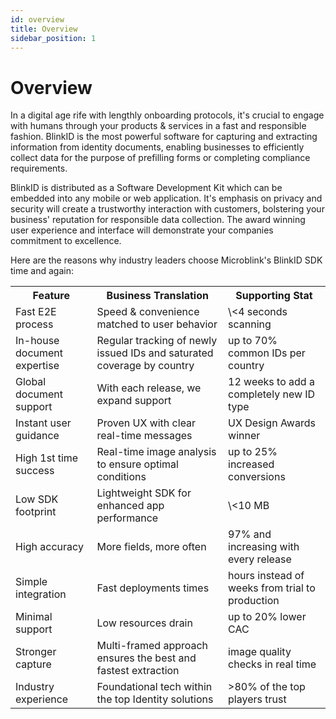 ```yaml
---
id: overview
title: Overview
sidebar_position: 1
---
```


# Overview

In a digital age rife with lengthly onboarding protocols, it's crucial to engage with humans through your products & services in a fast and responsible fashion. BlinkID is the most powerful software for capturing and extracting information from identity documents, enabling businesses to efficiently collect data for the purpose of prefilling forms or completing compliance requirements.

BlinkID is distributed as a Software Development Kit which can be embedded into any mobile or web application. It's emphasis on privacy and security will create a trustworthy interaction with customers, bolstering your business' reputation for responsible data collection. The award winning user experience and interface will demonstrate your companies commitment to excellence.

Here are the reasons why industry leaders choose Microblink's BlinkID SDK time and again:

<table>
  <tr>
    <th style={{textAlign: "center"}}>Feature</th>
    <th style={{textAlign: "center"}}>Business Translation</th>
    <th style={{textAlign: "center"}}>Supporting Stat</th>
  </tr>
  <tr>
    <td>Fast E2E process</td>
    <td style={{textAlign: "center"}}>Speed & convenience matched to user behavior</td>
    <td>\<4 seconds scanning</td>
  </tr>
  <tr>
    <td>In-house document expertise</td>
    <td style={{textAlign: "center"}}>Regular tracking of newly issued IDs and saturated coverage by country</td>
    <td>up to 70% common IDs per country</td>
  </tr>
  <tr>
    <td>Global document support</td>
    <td style={{textAlign: "center"}}>With each release, we expand support</td>
    <td>12 weeks to add a completely new ID type</td>
  </tr>
  <tr>
    <td>Instant user guidance</td>
    <td style={{textAlign: "center"}}>Proven UX with clear real-time messages</td>
    <td>UX Design Awards winner</td>
  </tr>
  <tr>
    <td>High 1st time success</td>
    <td style={{textAlign: "center"}}>Real-time image analysis to ensure optimal conditions</td>
    <td>up to 25% increased conversions</td>
  </tr>
  <tr>
    <td>Low SDK footprint</td>
    <td style={{textAlign: "center"}}>Lightweight SDK for enhanced app performance</td>
    <td>\<10 MB</td>
  </tr>
  <tr>
    <td>High accuracy</td>
    <td style={{textAlign: "center"}}>More fields, more often</td>
    <td>97% and increasing with every release</td>
  </tr>
  <tr>
    <td>Simple integration</td>
    <td style={{textAlign: "center"}}>Fast deployments times</td>
    <td>hours instead of weeks from trial to production</td>
  </tr>
  <tr>
    <td>Minimal support</td>
    <td style={{textAlign: "center"}}>Low resources drain</td>
    <td>up to 20% lower CAC</td>
  </tr>
  <tr>
    <td>Stronger capture</td>
    <td style={{textAlign: "center"}}>Multi-framed approach ensures the best and fastest extraction</td>
    <td>image quality checks in real time</td>
  </tr>
  <tr>
    <td>Industry experience</td>
    <td style={{textAlign: "center"}}>Foundational tech within the top Identity solutions</td>
    <td>>80% of the top players trust</td>
  </tr>
</table>